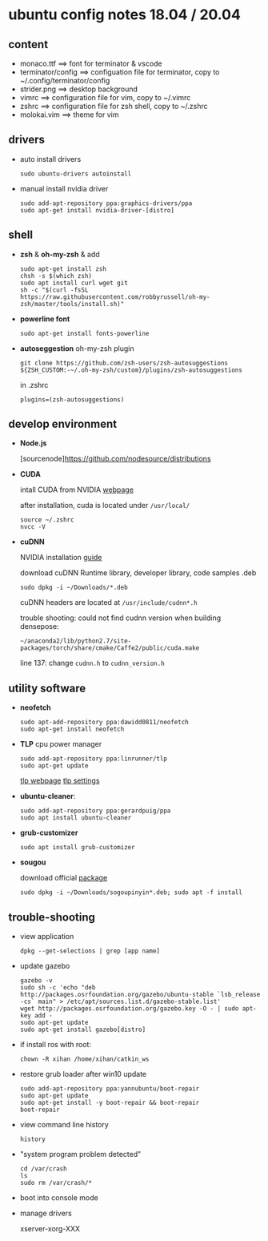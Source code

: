 # ubuntu config notes 18.04 / 20.04

## content
- monaco.ttf          ==> font for terminator & vscode
- terminator/config  ==> configuation file for terminator, copy to ~/.config/terminator/config
- strider.png         ==> desktop background
- vimrc ==> configuration file for vim, copy to ~/.vimrc
- zshrc ==> configuration file for zsh shell, copy to ~/.zshrc
- molokai.vim ==> theme for vim

## drivers
- auto install drivers
  ```
  sudo ubuntu-drivers autoinstall
  ```

- manual install nvidia driver
  ``` shell
  sudo add-apt-repository ppa:graphics-drivers/ppa
  sudo apt-get install nvidia-driver-[distro]
  ```

## shell
- **zsh** & **oh-my-zsh** & add 
  ``` shell
  sudo apt-get install zsh
  chsh -s $(which zsh)
  sudo apt install curl wget git
  sh -c "$(curl -fsSL https://raw.githubusercontent.com/robbyrussell/oh-my-zsh/master/tools/install.sh)"
  ```

- **powerline font** 
  ``` shell
  sudo apt-get install fonts-powerline
  ```

- **autoseggestion** oh-my-zsh plugin
  ``` shell
  git clone https://github.com/zsh-users/zsh-autosuggestions ${ZSH_CUSTOM:-~/.oh-my-zsh/custom}/plugins/zsh-autosuggestions
  ```
  in .zshrc
  ``` shell
  plugins=(zsh-autosuggestions)
  ```

## develop environment
- **Node.js**

  [sourcenode]https://github.com/nodesource/distributions

- **CUDA**
  
  intall CUDA from NVIDIA [webpage](https://developer.nvidia.com/cuda-downloads?target_os=Linux&target_arch=x86_64&Distribution=Ubuntu&target_version=20.04&target_type=deb_local)

  after installation, cuda is located under ```/usr/local/```
    ``` shell
    source ~/.zshrc
    nvcc -V
    ```

- **cuDNN**

  NVIDIA installation [guide](https://docs.nvidia.com/deeplearning/cudnn/install-guide/index.html)
  
  download cuDNN Runtime library, developer library, code samples .deb
  ``` shell
  sudo dpkg -i ~/Downloads/*.deb
  ```

  cuDNN headers are located at ```/usr/include/cudnn*.h```

  trouble shooting: could not find cudnn version when building densepose:
  ``` shell
  ~/anaconda2/lib/python2.7/site-packages/torch/share/cmake/Caffe2/public/cuda.make 
  ```
  line 137: change ```cudnn.h``` to ```cudnn_version.h```


## utility software
- **neofetch**
  ``` shell
  sudo apt-add-repository ppa:dawidd0811/neofetch
  sudo apt-get install neofetch
  ```

- **TLP** cpu power manager
  ``` shell
  sudo add-apt-repository ppa:linrunner/tlp
  sudo apt-get update
  ```
  [tlp webpage](https://linrunner.de/en/tlp/docs/tlp-linux-advanced-power-management.html)
  [tlp settings](https://github.com/drNoob13/batteryimprove/blob/5da50a4307c87e011bdc2484be5b5ada0b8b0f41/tlp#L76)

- **ubuntu-cleaner**:
  ``` shell
  sudo add-apt-repository ppa:gerardpuig/ppa
  sudo apt install ubuntu-cleaner
  ```

- **grub-customizer**
  ```
  sudo apt install grub-customizer
  ```

- **sougou**
  
  download official [package](https://pinyin.sogou.com/linux/?r=pinyin) 
  ``` shell
  sudo dpkg -i ~/Downloads/sogoupinyin*.deb; sudo apt -f install
  ```


## trouble-shooting
- view application 
  ``` shell
  dpkg --get-selections | grep [app name]
  ```

- update gazebo
  ``` shell
  gazebo -v 
  sudo sh -c 'echo "deb http://packages.osrfoundation.org/gazebo/ubuntu-stable `lsb_release -cs` main" > /etc/apt/sources.list.d/gazebo-stable.list'
  wget http://packages.osrfoundation.org/gazebo.key -O - | sudo apt-key add -
  sudo apt-get update
  sudo apt-get install gazebo[distro]
  ```

- if install ros with root:
  ``` shell
  chown -R xihan /home/xihan/catkin_ws
  ```

- restore grub loader after win10 update
  ```
  sudo add-apt-repository ppa:yannubuntu/boot-repair
  sudo apt-get update
  sudo apt-get install -y boot-repair && boot-repair
  boot-repair
  ```

- view command line history
  ``` shell
  history
  ```

- "system program problem detected"
  ``` shell
  cd /var/crash
  ls
  sudo rm /var/crash/*
  ```

- boot into console mode

- manage drivers
  
  xserver-xorg-XXX


